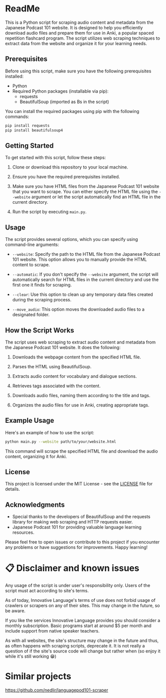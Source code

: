 # ReadMe
This is a Python script for scraping audio content and metadata from the Japanese Podcast 101 website. It is designed to help you efficiently download audio files and prepare them for use in Anki, a popular spaced repetition flashcard program. The script utilizes web scraping techniques to extract data from the website and organize it for your learning needs.

## Prerequisites

Before using this script, make sure you have the following prerequisites installed:

- Python
- Required Python packages (installable via pip):
  - requests
  - BeautifulSoup (imported as Bs in the script)

You can install the required packages using pip with the following commands:

```bash
pip install requests
pip install beautifulsoup4
```

## Getting Started

To get started with this script, follow these steps:

1. Clone or download this repository to your local machine.

2. Ensure you have the required prerequisites installed.

3. Make sure you have HTML files from the Japanese Podcast 101 website that you want to scrape. You can either specify the HTML file using the `--website` argument or let the script automatically find an HTML file in the current directory.

4. Run the script by executing `main.py`.

## Usage

The script provides several options, which you can specify using command-line arguments:

- `--website`: Specify the path to the HTML file from the Japanese Podcast 101 website. This option allows you to manually provide the HTML content to scrape.

- `--automatic`: If you don't specify the `--website` argument, the script will automatically search for HTML files in the current directory and use the first one it finds for scraping.

- `--clear`: Use this option to clean up any temporary data files created during the scraping process.

- `--move_audio`: This option moves the downloaded audio files to a designated folder.

## How the Script Works

The script uses web scraping to extract audio content and metadata from the Japanese Podcast 101 website. It does the following:

1. Downloads the webpage content from the specified HTML file.

2. Parses the HTML using BeautifulSoup.

3. Extracts audio content for vocabulary and dialogue sections.

4. Retrieves tags associated with the content.

5. Downloads audio files, naming them according to the title and tags.

6. Organizes the audio files for use in Anki, creating appropriate tags.

## Example Usage

Here's an example of how to use the script:

```bash
python main.py --website path/to/your/website.html
```

This command will scrape the specified HTML file and download the audio content, organizing it for Anki.

## License

This project is licensed under the MIT License - see the [LICENSE](LICENSE) file for details.

## Acknowledgments

- Special thanks to the developers of BeautifulSoup and the requests library for making web scraping and HTTP requests easier.
- Japanese Podcast 101 for providing valuable language learning resources.

Please feel free to open issues or contribute to this project if you encounter any problems or have suggestions for improvements. Happy learning!


# 📋 Disclaimer and known issues
Any usage of the script is under user's responsibility only. Users of the script must act according to site's terms.

As of today, Innovative Language's terms of use does not forbid usage of crawlers or scrapers on any of their sites. This may change in the future, so be aware.

If you like the services Innovative Language provides you should consider a monthly subscription. Basic programs start at around $5 per month and include support from native speaker teachers.

As with all websites, the site's structure may change in the future and thus, as often happens with scraping scripts, deprecate it. It is not really a question of if the site's source code will change but rather when (so enjoy it while it's still working 😁)

# Similar projects 
https://github.com/nedlir/languagepod101-scraper
